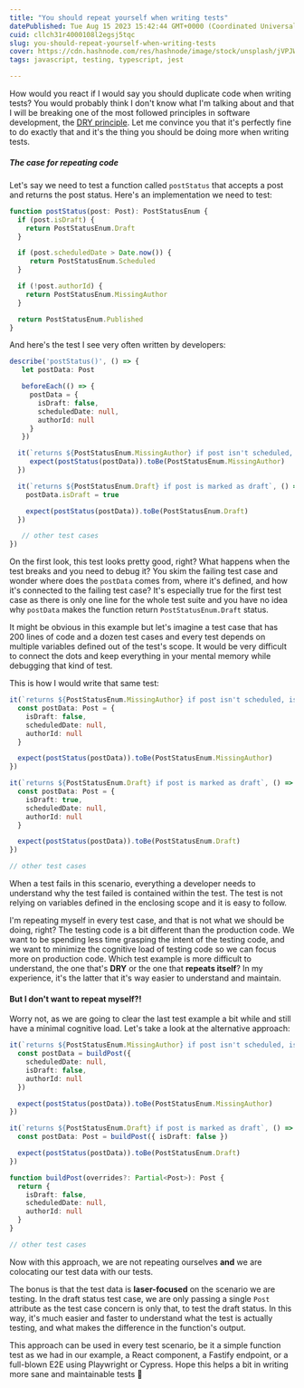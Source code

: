 ```yaml
---
title: "You should repeat yourself when writing tests"
datePublished: Tue Aug 15 2023 15:42:44 GMT+0000 (Coordinated Universal Time)
cuid: cllch31r4000108l2egsj5tqc
slug: you-should-repeat-yourself-when-writing-tests
cover: https://cdn.hashnode.com/res/hashnode/image/stock/unsplash/jVPJW4rvBI4/upload/fc379b6ecc7aaa91c5c12731e025ac84.jpeg
tags: javascript, testing, typescript, jest

---
```


How would you react if I would say you should duplicate code when writing tests? You would probably think I don't know what I'm talking about and that I will be breaking one of the most followed principles in software development, the [DRY principle](https://en.wikipedia.org/wiki/Don%27t_repeat_yourself). Let me convince you that it's perfectly fine to do exactly that and it's the thing you should be doing more when writing tests.

##### **The case for repeating code**

Let's say we need to test a function called `postStatus` that accepts a post and returns the post status. Here's an implementation we need to test:

```typescript
function postStatus(post: Post): PostStatusEnum {
  if (post.isDraft) {
    return PostStatusEnum.Draft
  }

  if (post.scheduledDate > Date.now()) {
     return PostStatusEnum.Scheduled
  }

  if (!post.authorId) {
    return PostStatusEnum.MissingAuthor
  }

  return PostStatusEnum.Published
}
```

And here's the test I see very often written by developers:

```typescript
describe('postStatus()', () => {
   let postData: Post

   beforeEach(() => {
     postData = {
       isDraft: false,
       scheduledDate: null,
       authorId: null
     }
   })

  it(`returns ${PostStatusEnum.MissingAuthor} if post isn't scheduled, isn't draft but doesn't have an author assigned`, () => {
     expect(postStatus(postData)).toBe(PostStatusEnum.MissingAuthor)
  })

  it(`returns ${PostStatusEnum.Draft} if post is marked as draft`, () => {
    postData.isDraft = true

    expect(postStatus(postData)).toBe(PostStatusEnum.Draft)
  })

   // other test cases
})
```

On the first look, this test looks pretty good, right? What happens when the test breaks and you need to debug it? You skim the failing test case and wonder where does the `postData` comes from, where it's defined, and how it's connected to the failing test case? It's especially true for the first test case as there is only one line for the whole test suite and you have no idea why `postData` makes the function return `PostStatusEnum.Draft` status.

It might be obvious in this example but let's imagine a test case that has 200 lines of code and a dozen test cases and every test depends on multiple variables defined out of the test's scope. It would be very difficult to connect the dots and keep everything in your mental memory while debugging that kind of test.

This is how I would write that same test:

```typescript
it(`returns ${PostStatusEnum.MissingAuthor} if post isn't scheduled, isn't draft but doesn't have an author assigned`, () => {
  const postData: Post = {
    isDraft: false,
    scheduledDate: null,
    authorId: null
  }

  expect(postStatus(postData)).toBe(PostStatusEnum.MissingAuthor)
})

it(`returns ${PostStatusEnum.Draft} if post is marked as draft`, () => {
  const postData: Post = {
    isDraft: true,
    scheduledDate: null,
    authorId: null
  }

  expect(postStatus(postData)).toBe(PostStatusEnum.Draft)
})

// other test cases
```

When a test fails in this scenario, everything a developer needs to understand why the test failed is contained within the test. The test is not relying on variables defined in the enclosing scope and it is easy to follow.

I'm repeating myself in every test case, and that is not what we should be doing, right? The testing code is a bit different than the production code. We want to be spending less time grasping the intent of the testing code, and we want to minimize the cognitive load of testing code so we can focus more on production code. Which test example is more difficult to understand, the one that's **DRY** or the one that **repeats itself**? In my experience, it's the latter that it's way easier to understand and maintain.

#### But I don't want to repeat myself?!

Worry not, as we are going to clear the last test example a bit while and still have a minimal cognitive load. Let's take a look at the alternative approach:

```typescript
it(`returns ${PostStatusEnum.MissingAuthor} if post isn't scheduled, isn't draft but doesn't have an author assigned`, () => {
  const postData = buildPost({
    scheduledDate: null,
    isDraft: false,
    authorId: null
  })

  expect(postStatus(postData)).toBe(PostStatusEnum.MissingAuthor)
})

it(`returns ${PostStatusEnum.Draft} if post is marked as draft`, () => {
  const postData: Post = buildPost({ isDraft: false })

  expect(postStatus(postData)).toBe(PostStatusEnum.Draft)
})

function buildPost(overrides?: Partial<Post>): Post {
  return {
    isDraft: false,
    scheduledDate: null,
    authorId: null
  }
}

// other test cases
```

Now with this approach, we are not repeating ourselves **and** we are colocating our test data with our tests.

The bonus is that the test data is **laser-focused** on the scenario we are testing. In the draft status test case, we are only passing a single `Post` attribute as the test case concern is only that, to test the draft status. In this way, it's much easier and faster to understand what the test is actually testing, and what makes the difference in the function's output.

This approach can be used in every test scenario, be it a simple function test as we had in our example, a React component, a Fastify endpoint, or a full-blown E2E using Playwright or Cypress. Hope this helps a bit in writing more sane and maintainable tests 👋